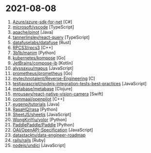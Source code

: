 # 2021-08-08

1. [Azure/azure-sdk-for-net](https://github.com/Azure/azure-sdk-for-net "This repository is for active development of the Azure SDK for .NET. For consumers of the SDK we recommend visiting our public developer docs at https://docs.microsoft.com/en-us/dotnet/azure/ or our versioned developer docs at https://azure.github.io/azure-sdk-for-net.") [C#]
2. [microsoft/vscode](https://github.com/microsoft/vscode "Visual Studio Code") [TypeScript]
3. [apache/pinot](https://github.com/apache/pinot "Apache Pinot (Incubating) - A realtime distributed OLAP datastore") [Java]
4. [tannerlinsley/react-query](https://github.com/tannerlinsley/react-query "⚛️ Hooks for fetching, caching and updating asynchronous data in React") [TypeScript]
5. [datafuselabs/datafuse](https://github.com/datafuselabs/datafuse "A Modern Real-Time Data Processing & Analytics DBMS with Cloud-Native Architecture, built to make the Data Cloud easy") [Rust]
6. [RPCS3/rpcs3](https://github.com/RPCS3/rpcs3 "PS3 emulator/debugger") [C++]
7. [3b1b/manim](https://github.com/3b1b/manim "Animation engine for explanatory math videos") [Python]
8. [kubernetes/kompose](https://github.com/kubernetes/kompose "Go from Docker Compose to Kubernetes") [Go]
9. [JetBrains/compose-jb](https://github.com/JetBrains/compose-jb "Jetpack Compose for Desktop and Web, a modern UI framework for Kotlin that makes building performant and beautiful user interfaces easy and enjoyable.") [Kotlin]
10. [alyssaxuu/mapus](https://github.com/alyssaxuu/mapus "A map tool with real-time collaboration 🗺️") [JavaScript]
11. [prometheus/prometheus](https://github.com/prometheus/prometheus "The Prometheus monitoring system and time series database.") [Go]
12. [mytechnotalent/Reverse-Engineering](https://github.com/mytechnotalent/Reverse-Engineering "A FREE comprehensive reverse engineering course covering x86, x64, 32-bit ARM & 64-bit ARM architectures.") [C]
13. [testjavascript/nodejs-integration-tests-best-practices](https://github.com/testjavascript/nodejs-integration-tests-best-practices "✅ Master the art of the most powerful testing technique for Node.js: Component tests. Including super-comprehensive best practices list and an example app (August 2021)") [JavaScript]
14. [metabase/metabase](https://github.com/metabase/metabase "The simplest, fastest way to get business intelligence and analytics to everyone in your company 😋") [Clojure]
15. [mrousavy/react-native-vision-camera](https://github.com/mrousavy/react-native-vision-camera "📸 The Camera library that sees the vision.") [Swift]
16. [commaai/openpilot](https://github.com/commaai/openpilot "openpilot is an open source driver assistance system. openpilot performs the functions of Automated Lane Centering and Adaptive Cruise Control for over 100 supported car makes and models.") [C++]
17. [eugenp/tutorials](https://github.com/eugenp/tutorials "Just Announced - Learn Spring Security OAuth:") [Java]
18. [RasaHQ/rasa](https://github.com/RasaHQ/rasa "💬 Open source machine learning framework to automate text- and voice-based conversations: NLU, dialogue management, connect to Slack, Facebook, and more - Create chatbots and voice assistants") [Python]
19. [SheetJS/sheetjs](https://github.com/SheetJS/sheetjs "📗 SheetJS Community Edition -- Spreadsheet Data Toolkit") [JavaScript]
20. [WongKinYiu/yolor](https://github.com/WongKinYiu/yolor "implementation of paper - You Only Learn One Representation: Unified Network for Multiple Tasks (https://arxiv.org/abs/2105.04206)") [Python]
21. [PaddlePaddle/Paddle](https://github.com/PaddlePaddle/Paddle "PArallel Distributed Deep LEarning: Machine Learning Framework from Industrial Practice （『飞桨』核心框架，深度学习&机器学习高性能单机、分布式训练和跨平台部署）") [Python]
22. [OAI/OpenAPI-Specification](https://github.com/OAI/OpenAPI-Specification "The OpenAPI Specification Repository") [JavaScript]
23. [datastacktv/data-engineer-roadmap](https://github.com/datastacktv/data-engineer-roadmap "Roadmap to becoming a data engineer in 2021") 
24. [rails/rails](https://github.com/rails/rails "Ruby on Rails") [Ruby]
25. [nodejs/undici](https://github.com/nodejs/undici "An HTTP/1.1 client, written from scratch for Node.js") [JavaScript]
